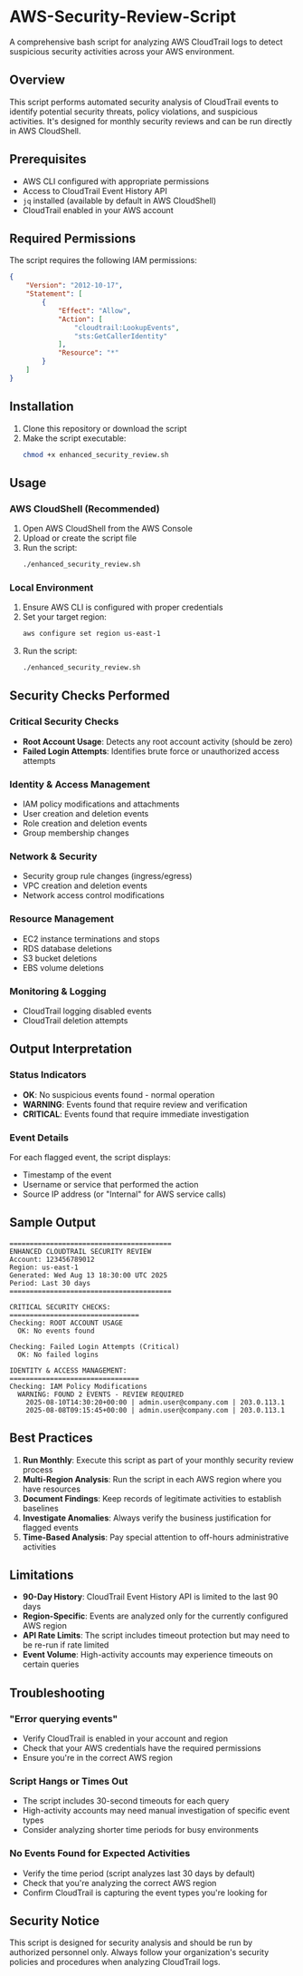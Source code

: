 # AWS-Security-Review-Script

A comprehensive bash script for analyzing AWS CloudTrail logs to detect suspicious security activities across your AWS environment.

## Overview

This script performs automated security analysis of CloudTrail events to identify potential security threats, policy violations, and suspicious activities. It's designed for monthly security reviews and can be run directly in AWS CloudShell.

## Prerequisites

- AWS CLI configured with appropriate permissions
- Access to CloudTrail Event History API
- `jq` installed (available by default in AWS CloudShell)
- CloudTrail enabled in your AWS account

## Required Permissions

The script requires the following IAM permissions:
```json
{
    "Version": "2012-10-17",
    "Statement": [
        {
            "Effect": "Allow",
            "Action": [
                "cloudtrail:LookupEvents",
                "sts:GetCallerIdentity"
            ],
            "Resource": "*"
        }
    ]
}
```

## Installation

1. Clone this repository or download the script
2. Make the script executable:
   ```bash
   chmod +x enhanced_security_review.sh
   ```

## Usage

### AWS CloudShell (Recommended)
1. Open AWS CloudShell from the AWS Console
2. Upload or create the script file
3. Run the script:
   ```bash
   ./enhanced_security_review.sh
   ```

### Local Environment
1. Ensure AWS CLI is configured with proper credentials
2. Set your target region:
   ```bash
   aws configure set region us-east-1
   ```
3. Run the script:
   ```bash
   ./enhanced_security_review.sh
   ```

## Security Checks Performed

### Critical Security Checks
- **Root Account Usage**: Detects any root account activity (should be zero)
- **Failed Login Attempts**: Identifies brute force or unauthorized access attempts

### Identity & Access Management
- IAM policy modifications and attachments
- User creation and deletion events
- Role creation and deletion events
- Group membership changes

### Network & Security
- Security group rule changes (ingress/egress)
- VPC creation and deletion events
- Network access control modifications

### Resource Management
- EC2 instance terminations and stops
- RDS database deletions
- S3 bucket deletions
- EBS volume deletions

### Monitoring & Logging
- CloudTrail logging disabled events
- CloudTrail deletion attempts

## Output Interpretation

### Status Indicators
- **OK**: No suspicious events found - normal operation
- **WARNING**: Events found that require review and verification
- **CRITICAL**: Events found that require immediate investigation

### Event Details
For each flagged event, the script displays:
- Timestamp of the event
- Username or service that performed the action
- Source IP address (or "Internal" for AWS service calls)

## Sample Output

```
========================================
ENHANCED CLOUDTRAIL SECURITY REVIEW
Account: 123456789012
Region: us-east-1
Generated: Wed Aug 13 18:30:00 UTC 2025
Period: Last 30 days
========================================

CRITICAL SECURITY CHECKS:
================================
Checking: ROOT ACCOUNT USAGE
  OK: No events found

Checking: Failed Login Attempts (Critical)
  OK: No failed logins

IDENTITY & ACCESS MANAGEMENT:
================================
Checking: IAM Policy Modifications
  WARNING: FOUND 2 EVENTS - REVIEW REQUIRED
    2025-08-10T14:30:20+00:00 | admin.user@company.com | 203.0.113.1
    2025-08-08T09:15:45+00:00 | admin.user@company.com | 203.0.113.1
```

## Best Practices

1. **Run Monthly**: Execute this script as part of your monthly security review process
2. **Multi-Region Analysis**: Run the script in each AWS region where you have resources
3. **Document Findings**: Keep records of legitimate activities to establish baselines
4. **Investigate Anomalies**: Always verify the business justification for flagged events
5. **Time-Based Analysis**: Pay special attention to off-hours administrative activities

## Limitations

- **90-Day History**: CloudTrail Event History API is limited to the last 90 days
- **Region-Specific**: Events are analyzed only for the currently configured AWS region
- **API Rate Limits**: The script includes timeout protection but may need to be re-run if rate limited
- **Event Volume**: High-activity accounts may experience timeouts on certain queries

## Troubleshooting

### "Error querying events"
- Verify CloudTrail is enabled in your account and region
- Check that your AWS credentials have the required permissions
- Ensure you're in the correct AWS region

### Script Hangs or Times Out
- The script includes 30-second timeouts for each query
- High-activity accounts may need manual investigation of specific event types
- Consider analyzing shorter time periods for busy environments

### No Events Found for Expected Activities
- Verify the time period (script analyzes last 30 days by default)
- Check that you're analyzing the correct AWS region
- Confirm CloudTrail is capturing the event types you're looking for


## Security Notice

This script is designed for security analysis and should be run by authorized personnel only. Always follow your organization's security policies and procedures when analyzing CloudTrail logs.
